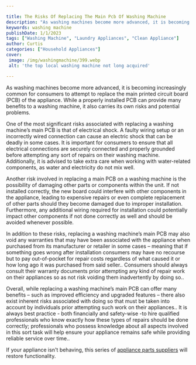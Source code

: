 ```yaml
---

title: The Risks Of Replacing The Main Pcb Of Washing Machine
description: "As washing machines become more advanced, it is becoming increasingly common for consumers to attempt to replace the main printed ...scroll on and keep learning"
keywords: washing machine
publishDate: 1/1/2023
tags: ["Washing Machine", "Laundry Appliances", "Clean Appliance"]
author: Curtis
categories: ["Household Appliances"]
cover: 
 image: /img/washingmachine/399.webp
 alt: 'the top local washing machine not long acquired'

---
```


As washing machines become more advanced, it is becoming increasingly common for consumers to attempt to replace the main printed circuit board (PCB) of the appliance. While a properly installed PCB can provide many benefits to a washing machine, it also carries its own risks and potential problems.

One of the most significant risks associated with replacing a washing machine’s main PCB is that of electrical shock. A faulty wiring setup or an incorrectly wired connection can cause an electric shock that can be deadly in some cases. It is important for consumers to ensure that all electrical connections are securely connected and properly grounded before attempting any sort of repairs on their washing machine. Additionally, it is advised to take extra care when working with water-related components, as water and electricity do not mix well.

Another risk involved in replacing a main PCB on a washing machine is the possibility of damaging other parts or components within the unit. If not installed correctly, the new board could interfere with other components in the appliance, leading to expensive repairs or even complete replacement of other parts should they become damaged due to improper installation. Furthermore, any additional wiring required for installation could potentially impact other components if not done correctly as well and should be avoided whenever possible.

In addition to these risks, replacing a washing machine’s main PCB may also void any warranties that may have been associated with the appliance when purchased from its manufacturer or retailer in some cases – meaning that if something goes wrong after installation consumers may have no recourse but to pay out-of-pocket for repair costs regardless of what caused it or how long ago it was purchased from said seller.. Consumers should always consult their warranty documents prior attempting any kind of repair work on their appliances so as not risk voiding them inadvertently by doing so.. 

Overall, while replacing a washing machine’s main PCB can offer many benefits – such as improved efficiency and upgraded features – there also exist inherent risks associated with doing so that must be taken into account by individuals prior attempting such work on their appliances.. It is always best practice - both financially and safety-wise -to hire qualified professionals who know exactly how these types of repairs should be done correctly; professionals who possess knowledge about all aspects involved in this sort task will help ensure your appliance remains safe while providing reliable service over time..

If your appliance isn't behaving, this series of <a href="/pages/appliance-parts-suppliers/">appliance parts suppliers</a> will restore functionality.